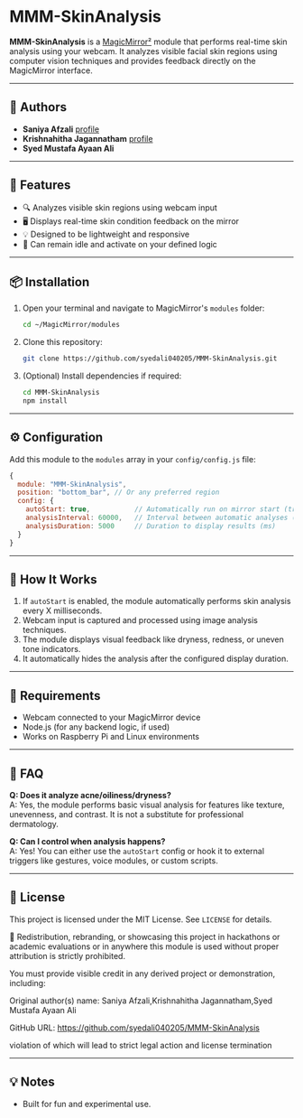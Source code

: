 # MMM-SkinAnalysis

**MMM-SkinAnalysis** is a [MagicMirror²](https://magicmirror.builders/) module that performs real-time skin analysis using your webcam. It analyzes visible facial skin regions using computer vision techniques and provides feedback directly on the MagicMirror interface.

---

## 👥 Authors
- **Saniya Afzali** [profile](https://github.com/SaniyaAfzali)
- **Krishnahitha Jagannatham** [profile](https://github.com/KrishnahithaJagannatham)
- **Syed Mustafa Ayaan Ali**  

---

## 🧠 Features

- 🔍 Analyzes visible skin regions using webcam input
- 🖥 Displays real-time skin condition feedback on the mirror
- 💡 Designed to be lightweight and responsive
- 🛑 Can remain idle and activate on your defined logic

---

## 📦 Installation

1. Open your terminal and navigate to MagicMirror's `modules` folder:
   ```bash
   cd ~/MagicMirror/modules
   ```

2. Clone this repository:
   ```bash
   git clone https://github.com/syedali040205/MMM-SkinAnalysis.git
   ```

3. (Optional) Install dependencies if required:
   ```bash
   cd MMM-SkinAnalysis
   npm install
   ```

---

## ⚙️ Configuration

Add this module to the `modules` array in your `config/config.js` file:

```javascript
{
  module: "MMM-SkinAnalysis",
  position: "bottom_bar", // Or any preferred region
  config: {
    autoStart: true,           // Automatically run on mirror start (true/false)
    analysisInterval: 60000,   // Interval between automatic analyses (ms)
    analysisDuration: 5000     // Duration to display results (ms)
  }
}
```

---

## 🧪 How It Works

1. If `autoStart` is enabled, the module automatically performs skin analysis every X milliseconds.
2. Webcam input is captured and processed using image analysis techniques.
3. The module displays visual feedback like dryness, redness, or uneven tone indicators.
4. It automatically hides the analysis after the configured display duration.

---

## 🔐 Requirements

- Webcam connected to your MagicMirror device
- Node.js (for any backend logic, if used)
- Works on Raspberry Pi and Linux environments

---

## 🙋 FAQ

**Q: Does it analyze acne/oiliness/dryness?**  
A: Yes, the module performs basic visual analysis for features like texture, unevenness, and contrast. It is not a substitute for professional dermatology.

**Q: Can I control when analysis happens?**  
A: Yes! You can either use the `autoStart` config or hook it to external triggers like gestures, voice modules, or custom scripts.


---
## 📄 License

This project is licensed under the MIT License. See `LICENSE` for details.

🚫 Redistribution, rebranding, or showcasing this project in hackathons or academic evaluations or in anywhere this module is used without proper attribution is strictly prohibited.

You must provide visible credit in any derived project or demonstration, including:

Original author(s) name: Saniya Afzali,Krishnahitha Jagannatham,Syed Mustafa Ayaan Ali

GitHub URL: https://github.com/syedali040205/MMM-SkinAnalysis

violation of which will lead to strict legal action and license termination


---

## 💡 Notes

- Built for fun and experimental use.
